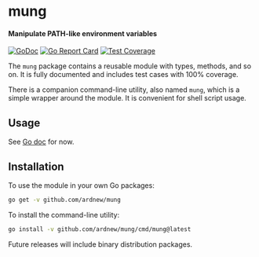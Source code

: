 [docimg]:https://godoc.org/github.com/ardnew/mung?status.svg
[docurl]:https://godoc.org/github.com/ardnew/mung
[repimg]:https://goreportcard.com/badge/github.com/ardnew/mung
[repurl]:https://goreportcard.com/report/github.com/ardnew/mung
[covimg]:https://img.shields.io/endpoint?url=https://gist.githubusercontent.com/ardnew/8642d8c0268d7a0f7e436e66dbdbbf88/raw/badge-mung-coverage.json
[covurl]:https://gist.githubusercontent.com/ardnew/8642d8c0268d7a0f7e436e66dbdbbf88/raw/badge-mung-coverage.json

# mung
#### Manipulate PATH-like environment variables

[![GoDoc][docimg]][docurl] [![Go Report Card][repimg]][repurl] [![Test Coverage][covimg]][covurl]

The `mung` package contains a reusable module with types, methods, and so on.
It is fully documented and includes test cases with 100% coverage.

There is a companion command-line utility, also named `mung`, which is a simple
wrapper around the module. It is convenient for shell script usage.

## Usage

See [Go doc](https://godoc.org/github.com/ardnew/mung) for now.

## Installation

To use the module in your own Go packages:

```sh
go get -v github.com/ardnew/mung
```

To install the command-line utility:

```sh
go install -v github.com/ardnew/mung/cmd/mung@latest
```

Future releases will include binary distribution packages.
